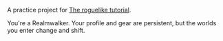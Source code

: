 A practice project for [The roguelike tutorial](https://bfnightly.bracketproductions.com/).

You're a Realmwalker. Your profile and gear are persistent, but the worlds you enter change and shift.
